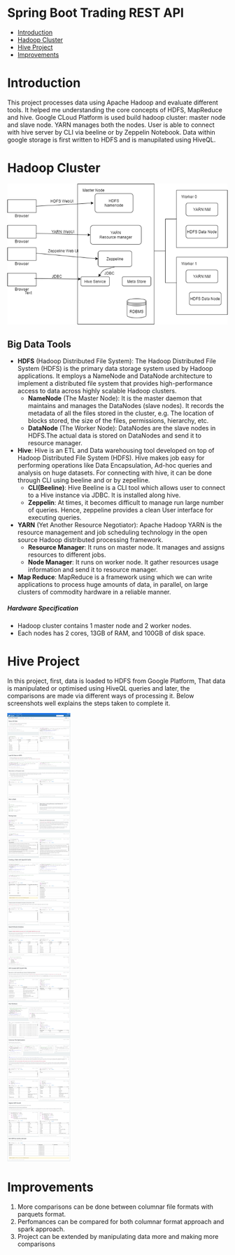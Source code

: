 # Spring Boot Trading REST API
* [Introduction](#Introduction)
* [Hadoop Cluster](#HadoopCluster)
* [Hive Project](#HiveProject)
* [Improvements](#Improvements)

# Introduction
 This project processes data using Apache Hadoop and evaluate different tools. It helped me understanding the core concepts of HDFS, MapReduce and hive. Google CLoud Platform is used build hadoop cluster: master node and slave node. YARN manages both the nodes. User is able to connect with hive server by CLI via beeline or by Zeppelin Notebook. Data within google storage is first written to HDFS and is manupilated using HiveQL.
 
 # Hadoop Cluster
![Architecture](/hadoop/assets/architecture.png)
 ## Big Data Tools
 * **HDFS** (Hadoop Distributed File System): The Hadoop Distributed File System (HDFS) is the primary data storage system used by Hadoop applications. It employs a NameNode and DataNode architecture to implement a distributed file system that provides high-performance access to data across highly scalable Hadoop clusters.
    * **NameNode** (The Master Node): It is the master daemon that maintains and manages the DataNodes (slave nodes). It records the metadata of all the files stored in the cluster, e.g. The location of blocks stored, the size of the files, permissions, hierarchy, etc.
    * **DataNode** (The Worker Node): DataNodes are the slave nodes in HDFS.The actual data is stored on DataNodes and send it to resource manager.
* **Hive**: Hive is an ETL and Data warehousing tool developed on top of Hadoop Distributed File System (HDFS). Hive makes job easy for performing operations like Data Encapsulation, Ad-hoc queries and analysis on huge datasets. For connecting with hive, it can be done through CLI using beeline and or by zepelline.
    * **CLI(Beeline)**: Hive Beeline is a CLI tool which allows user to connect to a Hive instance via JDBC. It is installed along hive. 
    * **Zeppelin**: At times, it becomes difficult to manage run large number of queries. Hence, zeppeline provides a clean User interface for executing queries.
* **YARN** (Yet Another Resource Negotiator): Apache Hadoop YARN is the resource management and job scheduling technology in the open source Hadoop distributed processing framework.
    * **Resource Manager**: It runs on master node. It manages and assigns resources to different jobs.
    *  **Node Manager**:  It runs on worker node. It gather resources usage information and send it to resource manager. 
* **Map Reduce**: MapReduce is a framework using which we can write applications to process huge amounts of data, in parallel, on large clusters of commodity hardware in a reliable manner.

##### Hardware Specification
*   Hadoop cluster contains 1 master node and 2 worker nodes.
*   Each nodes has 2 cores, 13GB of RAM, and 100GB of disk space.

 # Hive Project
 In this project, first, data is loaded to HDFS from Google Platform, That data is manipulated or optimised using HiveQL queries and later, the comparisons are made via different ways of processing it. Below screenshots well explains the steps taken to complete it.
 
![Project](/hadoop/assets/project.png)

# Improvements
1. More comparisons can be done between columnar file formats with parquets format.
2. Perfomances can be compared for both columnar format approach and spark approach.
3. Project can be extended by manipulating data more and making more comparisons









